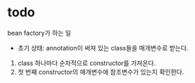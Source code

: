 # todo

bean factory가 하는 일
- 초기 상태: annotation이 써져 있는 class들을 매개변수로 받는다.

1. class 하나마다 순차적으로 constructor를 가져온다.
2. 첫 번째 constructor의 매개변수에 참조변수가 있는지 확인한다.